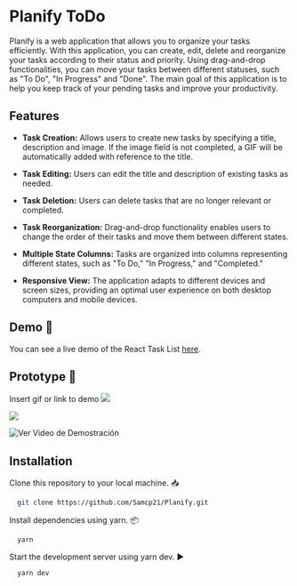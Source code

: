 
# Planify ToDo

Planify is a web application that allows you to organize your tasks efficiently. With this application, you can create, edit, delete and reorganize your tasks according to their status and priority. Using drag-and-drop functionalities, you can move your tasks between different statuses, such as "To Do", "In Progress" and "Done". The main goal of this application is to help you keep track of your pending tasks and improve your productivity.


## Features

- **Task Creation:** Allows users to create new tasks by specifying a title, description and image. If the image field is not completed, a GIF will be automatically added with reference to the title.

- **Task Editing:** Users can edit the title and description of existing tasks as needed.

- **Task Deletion:** Users can delete tasks that are no longer relevant or completed.

- **Task Reorganization:** Drag-and-drop functionality enables users to change the order of their tasks and move them between different states.

- **Multiple State Columns:** Tasks are organized into columns representing different states, such as "To Do," "In Progress," and "Completed."

- **Responsive View:** The application adapts to different devices and screen sizes, providing an optimal user experience on both desktop computers and mobile devices.

## Demo 🌈

You can see a live demo of the React Task List [here](https://samcp21.github.io/Planify/).


## Prototype 📲
Insert gif or link to demo
![](https://i.ibb.co/pbxWNVf/demo-Planify1.png)

![](https://i.ibb.co/DgZTsVG/demo-Planify2.png)

![Ver Video de Demostración](https://media.giphy.com/media/v1.Y2lkPTc5MGI3NjExY3RzbHkxOGN4bnloZHI0bXlpcDJpaTJtcnN0MmdicWM5b281ajczYyZlcD12MV9pbnRlcm5hbF9naWZfYnlfaWQmY3Q9Zw/NuB53QPiVIWv4vSxty/giphy.gif)



## Installation

Clone this repository to your local machine. 📥

```bash
  git clone https://github.com/Samcp21/Planify.git
```
    
Install dependencies using yarn. 📦

```bash
  yarn
```

Start the development server using yarn dev. ▶️

```bash
  yarn dev
```